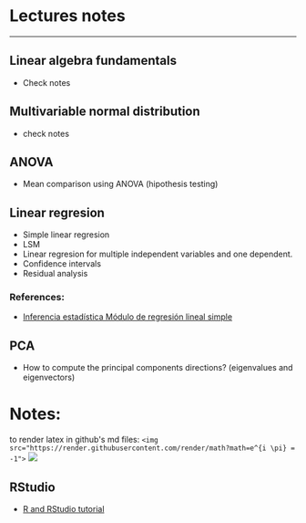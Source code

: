 # Lectures notes
***

## Linear algebra fundamentals
- Check notes

## Multivariable normal distribution
- check notes

## ANOVA
- Mean comparison using ANOVA (hipothesis testing)

## Linear regresion 
- Simple linear regresion
- LSM
- Linear regresion for multiple independent variables and one dependent.
- Confidence intervals
- Residual analysis

### References: 
- [Inferencia estadística Módulo de regresión lineal simple](https://www.urosario.edu.co/Administracion/documentos/Documentos-de-Investigacion/BI_147-Web.pdf)

## PCA
- How to compute the principal components directions? (eigenvalues and eigenvectors)

# Notes: 
to render latex in github's md files: `<img src="https://render.githubusercontent.com/render/math?math=e^{i \pi} = -1">`
<img src="https://render.githubusercontent.com/render/math?math=e^{i \pi} = -1">

## RStudio
- [R and RStudio tutorial](https://repositorio.fedepalma.org/bitstream/handle/123456789/141281/Manual%20REstudio%20IMw.pdf?sequence=6)



